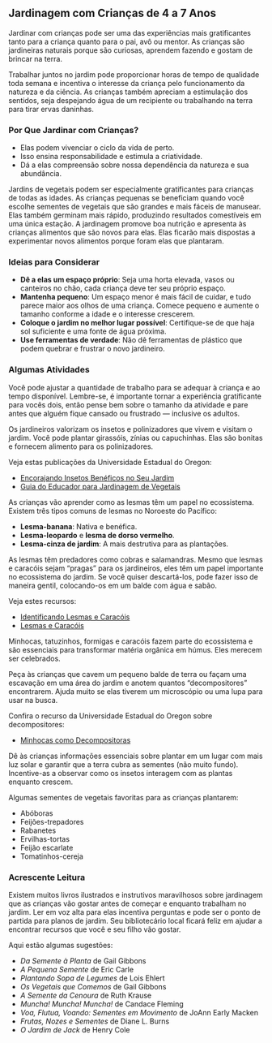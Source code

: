 ## Jardinagem com Crianças de 4 a 7 Anos

Jardinar com crianças pode ser uma das experiências mais gratificantes tanto para a criança quanto para o pai, avô ou mentor. As crianças são jardineiras naturais porque são curiosas, aprendem fazendo e gostam de brincar na terra.

Trabalhar juntos no jardim pode proporcionar horas de tempo de qualidade toda semana e incentiva o interesse da criança pelo funcionamento da natureza e da ciência. As crianças também apreciam a estimulação dos sentidos, seja despejando água de um recipiente ou trabalhando na terra para tirar ervas daninhas.

### Por Que Jardinar com Crianças?

- Elas podem vivenciar o ciclo da vida de perto.
- Isso ensina responsabilidade e estimula a criatividade.
- Dá a elas compreensão sobre nossa dependência da natureza e sua abundância.

Jardins de vegetais podem ser especialmente gratificantes para crianças de todas as idades. As crianças pequenas se beneficiam quando você escolhe sementes de vegetais que são grandes e mais fáceis de manusear. Elas também germinam mais rápido, produzindo resultados comestíveis em uma única estação. A jardinagem promove boa nutrição e apresenta às crianças alimentos que são novos para elas. Elas ficarão mais dispostas a experimentar novos alimentos porque foram elas que plantaram.

### Ideias para Considerar

- **Dê a elas um espaço próprio**: Seja uma horta elevada, vasos ou canteiros no chão, cada criança deve ter seu próprio espaço.
- **Mantenha pequeno**: Um espaço menor é mais fácil de cuidar, e tudo parece maior aos olhos de uma criança. Comece pequeno e aumente o tamanho conforme a idade e o interesse crescerem.
- **Coloque o jardim no melhor lugar possível**: Certifique-se de que haja sol suficiente e uma fonte de água próxima.
- **Use ferramentas de verdade**: Não dê ferramentas de plástico que podem quebrar e frustrar o novo jardineiro.

### Algumas Atividades

Você pode ajustar a quantidade de trabalho para se adequar à criança e ao tempo disponível. Lembre-se, é importante tornar a experiência gratificante para vocês dois, então pense bem sobre o tamanho da atividade e pare antes que alguém fique cansado ou frustrado — inclusive os adultos.


Os jardineiros valorizam os insetos e polinizadores que vivem e visitam o jardim. Você pode plantar girassóis, zínias ou capuchinhas. Elas são bonitas e fornecem alimento para os polinizadores.

Veja estas publicações da Universidade Estadual do Oregon:

- [Encorajando Insetos Benéficos no Seu Jardim](https://catalog.extension.oregonstate.edu/pnw550)
- [Guia do Educador para Jardinagem de Vegetais](https://catalog.extension.oregonstate.edu/em9032)


As crianças vão aprender como as lesmas têm um papel no ecossistema. Existem três tipos comuns de lesmas no Noroeste do Pacífico:

- **Lesma-banana**: Nativa e benéfica.
- **Lesma-leopardo** e **lesma de dorso vermelho**.
- **Lesma-cinza de jardim**: A mais destrutiva para as plantações.

As lesmas têm predadores como cobras e salamandras. Mesmo que lesmas e caracóis sejam “pragas” para os jardineiros, eles têm um papel importante no ecossistema do jardim. Se você quiser descartá-los, pode fazer isso de maneira gentil, colocando-os em um balde com água e sabão.

Veja estes recursos:

- [Identificando Lesmas e Caracóis](https://agsci.oregonstate.edu/slug-portal/identification)
- [Lesmas e Caracóis](https://www.oregon.gov/oda/shared/documents/publications/ippm/odaguidemolluscs2016forweb.pdf)


Minhocas, tatuzinhos, formigas e caracóis fazem parte do ecossistema e são essenciais para transformar matéria orgânica em húmus. Eles merecem ser celebrados.

Peça às crianças que cavem um pequeno balde de terra ou façam uma escavação em uma área do jardim e anotem quantos “decompositores” encontrarem. Ajuda muito se elas tiverem um microscópio ou uma lupa para usar na busca.

Confira o recurso da Universidade Estadual do Oregon sobre decompositores:

- [Minhocas como Decompositoras](https://lpi.oregonstate.edu/sites/lpi.oregonstate.edu/files/pdf/hyp/lessons-manuals/K12/K5/grade_three_worms_as_decomposers.pdf)


Dê às crianças informações essenciais sobre plantar em um lugar com mais luz solar e garantir que a terra cubra as sementes (não muito fundo). Incentive-as a observar como os insetos interagem com as plantas enquanto crescem.

Algumas sementes de vegetais favoritas para as crianças plantarem:

- Abóboras
- Feijões-trepadores
- Rabanetes
- Ervilhas-tortas
- Feijão escarlate
- Tomatinhos-cereja

### Acrescente Leitura

Existem muitos livros ilustrados e instrutivos maravilhosos sobre jardinagem que as crianças vão gostar antes de começar e enquanto trabalham no jardim. Ler em voz alta para elas incentiva perguntas e pode ser o ponto de partida para planos de jardim. Seu bibliotecário local ficará feliz em ajudar a encontrar recursos que você e seu filho vão gostar.

Aqui estão algumas sugestões:

- *Da Semente à Planta* de Gail Gibbons
- *A Pequena Semente* de Eric Carle
- *Plantando Sopa de Legumes* de Lois Ehlert
- *Os Vegetais que Comemos* de Gail Gibbons
- *A Semente da Cenoura* de Ruth Krause
- *Muncha! Muncha! Muncha!* de Candace Fleming
- *Voa, Flutua, Voando: Sementes em Movimento* de JoAnn Early Macken
- *Frutas, Nozes e Sementes* de Diane L. Burns
- *O Jardim de Jack* de Henry Cole
